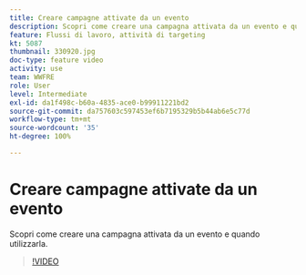 ```yaml
---
title: Creare campagne attivate da un evento
description: Scopri come creare una campagna attivata da un evento e quando utilizzarla.
feature: Flussi di lavoro, attività di targeting
kt: 5087
thumbnail: 330920.jpg
doc-type: feature video
activity: use
team: WWFRE
role: User
level: Intermediate
exl-id: da1f498c-b60a-4835-ace0-b99911221bd2
source-git-commit: da757603c597453ef6b7195329b5b44ab6e5c77d
workflow-type: tm+mt
source-wordcount: '35'
ht-degree: 100%

---
```


# Creare campagne attivate da un evento

Scopri come creare una campagna attivata da un evento e quando utilizzarla.

>[!VIDEO](https://video.tv.adobe.com/v/330920?quality=12)
